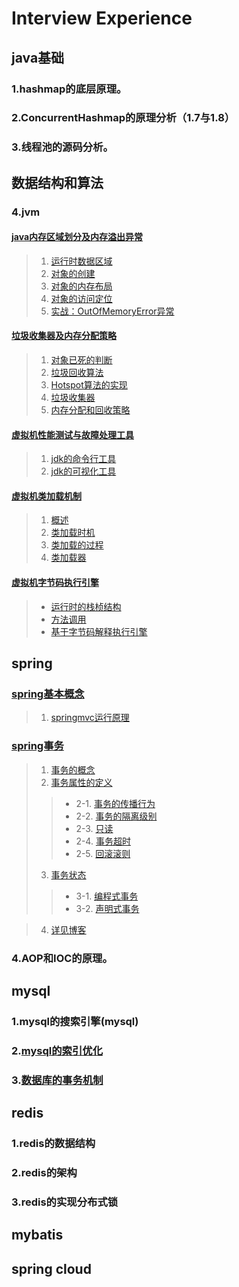 # Interview Experience
## java基础
### 1.hashmap的底层原理。
### 2.ConcurrentHashmap的原理分析（1.7与1.8）

### 3.线程池的源码分析。

## 数据结构和算法

### 4.jvm
#### [java内存区域划分及内存溢出异常](https://github.com/TheYoungester/InterviewExperience/blob/master/doc/java基础/jvm.md#java内存区域划分及内存溢出异常)
> 1. [运行时数据区域](https://github.com/TheYoungester/InterviewExperience/blob/master/doc/java基础/jvm.md#1运行时数据区域)
> 2. [对象的创建](https://github.com/TheYoungester/InterviewExperience/blob/master/doc/java基础/jvm.md#2对象的创建)
> 3. [对象的内存布局](https://github.com/TheYoungester/InterviewExperience/blob/master/doc/java基础/jvm.md#3对象的内存布局)
> 4. [对象的访问定位](https://github.com/TheYoungester/InterviewExperience/blob/master/doc/java基础/jvm.md#4对象的访问定位)
> 5. [实战：OutOfMemoryError异常](https://github.com/TheYoungester/InterviewExperience/blob/master/doc/java基础/jvm.md#5实战OutOfMemoryError异常)
#### [垃圾收集器及内存分配策略](https://github.com/TheYoungester/InterviewExperience/blob/master/doc/java基础/jvm.md#垃圾收集器及内存分配策略)
> 1. [对象已死的判断](https://github.com/TheYoungester/InterviewExperience/blob/master/doc/java基础/jvm.md#1-对象已死的判断)
> 2. [垃圾回收算法](https://github.com/TheYoungester/InterviewExperience/blob/master/doc/java基础/jvm.md#2-垃圾回收算法)
> 3. [Hotspot算法的实现](https://github.com/TheYoungester/InterviewExperience/blob/master/doc/java基础/jvm.md#3-Hotspot算法的实现)
> 4. [垃圾收集器](https://github.com/TheYoungester/InterviewExperience/blob/master/doc/java基础/jvm.md#4-垃圾收集器)
> 5. [内存分配和回收策略](https://github.com/TheYoungester/InterviewExperience/blob/master/doc/java基础/jvm.md#5-内存分配和回收策略)
#### [虚拟机性能测试与故障处理工具](https://github.com/TheYoungester/InterviewExperience/blob/master/doc/java基础/jvm.md#虚拟机性能测试与故障处理工具)
> 1. [jdk的命令行工具](https://github.com/TheYoungester/InterviewExperience/blob/master/doc/java基础/jvm.md#jdk的命令行工具)
> 2. [jdk的可视化工具](https://github.com/TheYoungester/InterviewExperience/blob/master/doc/java基础/jvm.md#jdk的可视化工具)
#### [虚拟机类加载机制](https://github.com/TheYoungester/InterviewExperience/blob/master/doc/java基础/jvm.md#虚拟机类加载机制)
> 1. [概述](https://github.com/TheYoungester/InterviewExperience/blob/master/doc/java基础/jvm.md#1-概述)
> 2. [类加载时机](https://github.com/TheYoungester/InterviewExperience/blob/master/doc/java基础/jvm.md#2-类加载时机)
> 3. [类加载的过程](https://github.com/TheYoungester/InterviewExperience/blob/master/doc/java基础/jvm.md#3-类加载的过程)
> 4. [类加载器](https://github.com/TheYoungester/InterviewExperience/blob/master/doc/java基础/jvm.md#4-类加载器)
#### [虚拟机字节码执行引擎](https://github.com/TheYoungester/InterviewExperience/blob/master/doc/java基础/jvm.md#虚拟机字节码执行引擎)
> * [运行时的栈桢结构](https://github.com/TheYoungester/InterviewExperience/blob/master/doc/java基础/jvm.md#运行时的栈桢结构)
> * [方法调用](https://github.com/TheYoungester/InterviewExperience/blob/master/doc/java基础/jvm.md#方法调用)
> * [基于字节码解释执行引擎](https://github.com/TheYoungester/InterviewExperience/blob/master/doc/java基础/jvm.md#基于字节码解释执行引擎)


## spring

### [spring基本概念](https://github.com/TheYoungester/InterviewExperience/blob/master/doc/spring/spring基本概念.md)
> 1. [springmvc运行原理](https://github.com/TheYoungester/InterviewExperience/blob/master/doc/spring/spring基本概念.md#springmvc运行原理)
### [spring事务](https://github.com/TheYoungester/InterviewExperience/blob/master/doc/spring/spring事务.md)
> 1. [事务的概念](https://github.com/TheYoungester/InterviewExperience/blob/master/doc/spring/spring事务.md#1-事务的概念)
> 2. [事务属性的定义](https://github.com/TheYoungester/InterviewExperience/blob/master/doc/spring/spring事务.md#2-事务属性的定义)
>> * 2-1. [事务的传播行为](https://github.com/TheYoungester/InterviewExperience/blob/master/doc/spring/spring事务.md#2-1-事务的传播行为)
>> * 2-2. [事务的隔离级别](https://github.com/TheYoungester/InterviewExperience/blob/master/doc/spring/spring事务.md#2-2-事务的隔离级别)
>> * 2-3. [只读](https://github.com/TheYoungester/InterviewExperience/blob/master/doc/spring/spring事务.md#2-3-只读)
>> * 2-4. [事务超时](https://github.com/TheYoungester/InterviewExperience/blob/master/doc/spring/spring事务.md#2-4-事务超时)
>> * 2-5. [回滚滚则](https://github.com/TheYoungester/InterviewExperience/blob/master/doc/spring/spring事务.md#2-5-回滚滚则)
> 3. [事务状态](https://github.com/TheYoungester/InterviewExperience/blob/master/doc/spring/spring事务.md#3-事务状态)
>> * 3-1. [编程式事务](https://github.com/TheYoungester/InterviewExperience/blob/master/doc/spring/spring事务.md#3-1-编程式事务)
>> * 3-2. [声明式事务](https://github.com/TheYoungester/InterviewExperience/blob/master/doc/spring/spring事务.md#3-2-声明式事务)

> 4. [详见博客](https://github.com/TheYoungester/InterviewExperience/blob/master/doc/spring/spring事务.md#4-详见博客)

### 4.AOP和IOC的原理。

## mysql
### 1.mysql的搜索引擎(mysql)
### 2.[mysql的索引优化](mysql)
### 3.[数据库的事务机制](www.baidu.com)

## redis
### 1.redis的数据结构
### 2.redis的架构
### 3.redis的实现分布式锁

## mybatis

## spring cloud
##
